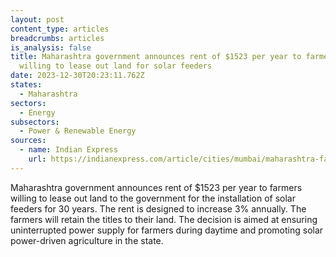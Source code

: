 ```yaml
---
layout: post
content_type: articles
breadcrumbs: articles
is_analysis: false
title: Maharashtra government announces rent of $1523 per year to farmers
  willing to lease out land for solar feeders
date: 2023-12-30T20:23:11.762Z
states:
  - Maharashtra
sectors:
  - Energy
subsectors:
  - Power & Renewable Energy
sources:
  - name: Indian Express
    url: https://indianexpress.com/article/cities/mumbai/maharashtra-farmers-rent-land-leased-solar-power-8565352/
---
```

Maharashtra government announces rent of $1523 per year to farmers willing to lease out land to the government for the installation of solar feeders for 30 years. The rent is designed to increase 3% annually. The farmers will retain the titles to their land. The decision is aimed at ensuring uninterrupted power supply for farmers during daytime and promoting solar power-driven agriculture in the state.